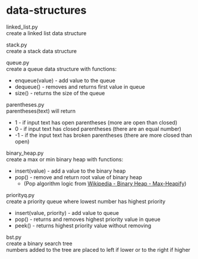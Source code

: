 data-structures
===============

linked_list.py  
create a linked list data structure


stack.py  
create a stack data structure


queue.py  
create a queue data structure with functions:
- enqueue(value) - add value to the queue
- dequeue() - removes and returns first value in queue
- size() - returns the size of the queue


parentheses.py  
parentheses(text) will return  
-    1 - if input text has open parentheses (more are open than closed)
-    0 - if input text has closed parentheses (there are an equal number)
-    -1 - if the input text has broken parentheses (there are more closed than open)


binary_heap.py  
create a max or min binary heap with functions:  
- insert(value) - add a value to the binary heap
- pop() - remove and return root value of binary heap
  - (Pop algorithm logic from [Wikipedia - Binary Heap - Max-Heapify](http://en.wikipedia.org/wiki/Binary_heap#Delete))

priorityq.py  
create a priority queue where lowest number has highest priority  
- insert(value, priority) - add value to queue
- pop() - returns and removes highest priority value in queue
- peek() - returns highest priority value without removing

bst.py  
create a binary search tree  
numbers added to the tree are placed to left if lower or to the right if higher